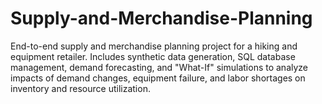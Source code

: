 # Supply-and-Merchandise-Planning
End-to-end supply and merchandise planning project for a hiking and equipment retailer. Includes synthetic data generation, SQL database management, demand forecasting, and "What-If" simulations to analyze impacts of demand changes, equipment failure, and labor shortages on inventory and resource utilization.
